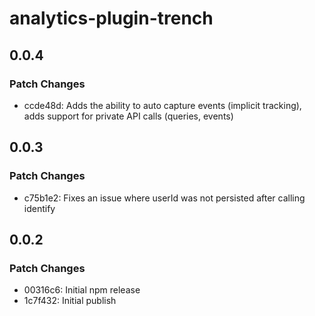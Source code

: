 # analytics-plugin-trench

## 0.0.4

### Patch Changes

- ccde48d: Adds the ability to auto capture events (implicit tracking), adds support for private API calls (queries, events)

## 0.0.3

### Patch Changes

- c75b1e2: Fixes an issue where userId was not persisted after calling identify

## 0.0.2

### Patch Changes

- 00316c6: Initial npm release
- 1c7f432: Initial publish
